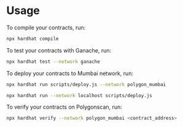 # Usage

To compile your contracts, run:

```bash
npx hardhat compile
```

To test your contracts with Ganache, run:

```bash
npx hardhat test --network ganache
```

To deploy your contracts to Mumbai network, run:

```bash
npx hardhat run scripts/deploy.js --network polygon_mumbai
```

```bash
npx hardhat run --network localhost scripts/deploy.js
```

To verify your contracts on Polygonscan, run:

```bash
npx hardhat verify --network polygon_mumbai <contract_address>
```
